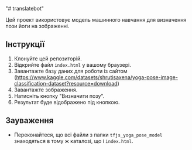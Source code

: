 "# translatebot" 

Цей проект використовує модель машинного навчання для визначення пози йоги на зображенні.

## Інструкції

1. Клонуйте цей репозиторій.
2. Відкрийте файл `index.html` у вашому браузері.
3. Завантажте базу даних для роботи із сайтом (https://www.kaggle.com/datasets/shrutisaxena/yoga-pose-image-classification-dataset?resource=download)
4. Завантажте зображення.
5. Натисніть кнопку "Визначити позу".
6. Результат буде відображено під кнопкою.

## Зауваження

* Переконайтеся, що всі файли з папки `tfjs_yoga_pose_model` знаходяться в тому ж каталозі, що і `index.html`.